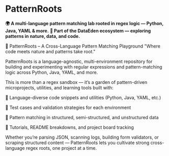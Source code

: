 # PatternRoots
**🌍 A multi-language pattern matching lab rooted in regex logic — Python, Java, YAML &amp; more.**
**🌱 Part of the DataEden ecosystem — exploring patterns in nature, data, and code.**

🌿 PatternRoots – A Cross-Language Pattern Matching Playground
"Where code meets nature and patterns take root."

PatternRoots is a language-agnostic, multi-environment repository for building and experimenting with regular expressions and pattern-matching logic across Python, Java, YAML, and more.

This is more than a regex sandbox — it’s a garden of pattern-driven microprojects, utilities, and learning tools built with:

🧩 Language-diverse code snippets and utilities (Python, Java, YAML, etc.)

🧪 Test cases and validation strategies for each environment

🧵 Pattern matching in structured, semi-structured, and unstructured data

📄 Tutorials, README breakdowns, and project board tracking

Whether you’re parsing JSON, scanning logs, building form validators, or scraping structured content — PatternRoots lets you cultivate strong cross-language regex roots, one project at a time.
